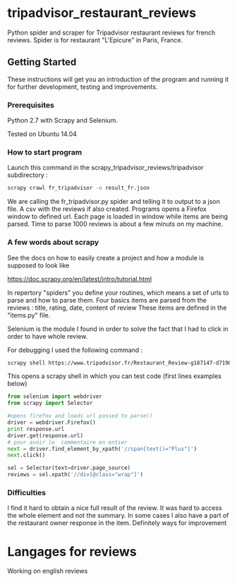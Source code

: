 # tripadvisor_restaurant_reviews

Python spider and scraper for Tripadvisor restaurant reviews for french reviews. 
Spider is for restaurant "L'Epicure" in Paris, France.
## Getting Started

These instructions will get you an introduction of the program and running it for further development, testing and improvements.

### Prerequisites

Python 2.7 with Scrapy and Selenium.

Tested on Ubuntu 14.04

### How to start program

Launch this command in the scrapy_tripadvisor_reviews/tripadvisor subdirectory :

```sh
scrapy crawl fr_tripadvisor -o result_fr.json
```

We are calling the fr_tripadvisor.py spider and telling it to output to a json file. A csv with the reviews if also created.
Programs opens a Firefox window to defined url. Each page is loaded in window while items are being parsed. Time to parse 1000 reviews is about a few minuts on my machine.


### A few words about scrapy

See the docs on how to easily create a project and how a module is supposed to look like

https://doc.scrapy.org/en/latest/intro/tutorial.html

In repertory "spiders" you define your routines, which means a set of urls to parse and how to parse them.
Four basics items are parsed from the reviews : title, rating, date, content of review
These items are defined in the "items.py" file.

Selenium is the module I found in order to solve the fact that I had to click in order to have whole review. 

For debugging I used the following command : 

```sh
scrapy shell https://www.tripadvisor.fr/Restaurant_Review-g187147-d719052-Reviews-or10-Epicure-Paris_Ile_de_France.html

```

This opens a scrapy shell in which you can test code (first lines examples below)

```python
from selenium import webdriver
from scrapy import Selector

#opens firefox and loads url passed to parse()
driver = webdriver.Firefox()
print response.url
driver.get(response.url)
# pour avoir le  commentaire en entier
next = driver.find_element_by_xpath('//span[text()="Plus"]')
next.click()

sel = Selector(text=driver.page_source)
reviews = sel.xpath('//div[@class="wrap"]')
```

### Difficulties

I find it hard to obtain a nice full result of the review. It was hard to access the whole element and not the summary.
In some cases I also have a part of the restaurant owner response in the item.
Definitely ways for improvement

# Langages for reviews
Working on english reviews



